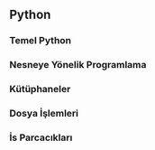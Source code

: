 
## Python 

### Temel Python
### Nesneye Yönelik Programlama
### Kütüphaneler
### Dosya İşlemleri
### İs Parcacıkları
